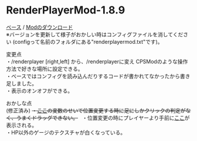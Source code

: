 # RenderPlayerMod-1.8.9
[ベース](https://github.com/SimplyRin/RenderPlayerMod-1.8.9) / [Modのダウンロード](https://github.com/S4wa/RenderPlayerMod-1.8.9/releases)  
※バージョンを更新して様子がおかしい時はコンフィグファイルを消してください (configって名前のフォルダにある"renderplayermod.txt"です)。

変更点  
・/renderplayer [right,left] から、/renderplayerに変え CPSModのような操作方法で好きな場所に設定できる。  
・ベースではコンフィグを読み込んだりするコードが書かれてなかったから書き足しました。  
・表示のオンオフができる。  


おかしな点   
(修正済み) ~~・[ここ](https://goo.gl/zjg8JV)の変数のせいで位置変更する時に足にしかクリックの判定がなく、うまくドラッグできない。~~  
・位置変更の時にプレイヤーより手前に[ここ](https://goo.gl/tttvG2)が表示される。  
・HP以外のゲージのテクスチャが白くなっている。
